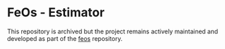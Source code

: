 # FeOs - Estimator

This repository is archived but the project remains actively maintained and developed as part of the [feos](https://github.com/feos-org/feos) repository.
